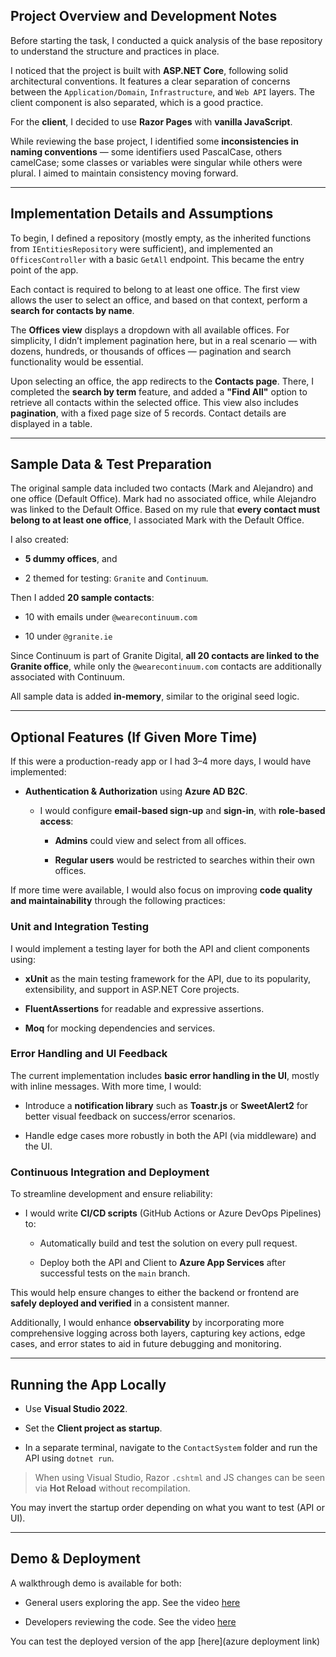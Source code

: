 ## Project Overview and Development Notes

Before starting the task, I conducted a quick analysis of the base repository to understand the structure and practices in place.

I noticed that the project is built with **ASP.NET Core**, following solid architectural conventions. It features a clear separation of concerns between the `Application/Domain`, `Infrastructure`, and `Web API` layers. The client component is also separated, which is a good practice.

For the **client**, I decided to use **Razor Pages** with **vanilla JavaScript**.

While reviewing the base project, I identified some **inconsistencies in naming conventions** — some identifiers used PascalCase, others camelCase; some classes or variables were singular while others were plural. I aimed to maintain consistency moving forward.

---

## Implementation Details and Assumptions

To begin, I defined a repository (mostly empty, as the inherited functions from `IEntitiesRepository` were sufficient), and implemented an `OfficesController` with a basic `GetAll` endpoint. This became the entry point of the app.

Each contact is required to belong to at least one office. The first view allows the user to select an office, and based on that context, perform a **search for contacts by name**.

The **Offices view** displays a dropdown with all available offices. For simplicity, I didn’t implement pagination here, but in a real scenario — with dozens, hundreds, or thousands of offices — pagination and search functionality would be essential.

Upon selecting an office, the app redirects to the **Contacts page**. There, I completed the **search by term** feature, and added a **"Find All"** option to retrieve all contacts within the selected office. This view also includes **pagination**, with a fixed page size of 5 records. Contact details are displayed in a table.

---

## Sample Data & Test Preparation

The original sample data included two contacts (Mark and Alejandro) and one office (Default Office). Mark had no associated office, while Alejandro was linked to the Default Office. Based on my rule that **every contact must belong to at least one office**, I associated Mark with the Default Office.

I also created:

- **5 dummy offices**, and
    
- 2 themed for testing: `Granite` and `Continuum`.
    

Then I added **20 sample contacts**:

- 10 with emails under `@wearecontinuum.com`
    
- 10 under `@granite.ie`
    

Since Continuum is part of Granite Digital, **all 20 contacts are linked to the Granite office**, while only the `@wearecontinuum.com` contacts are additionally associated with Continuum.

All sample data is added **in-memory**, similar to the original seed logic.

---

## Optional Features (If Given More Time)

If this were a production-ready app or I had 3–4 more days, I would have implemented:

- **Authentication & Authorization** using **Azure AD B2C**.
    
    - I would configure **email-based sign-up** and **sign-in**, with **role-based access**:
        
        - **Admins** could view and select from all offices.
            
        - **Regular users** would be restricted to searches within their own offices.

If more time were available, I would also focus on improving **code quality and maintainability** through the following practices:

### Unit and Integration Testing

I would implement a testing layer for both the API and client components using:

- **xUnit** as the main testing framework for the API, due to its popularity, extensibility, and support in ASP.NET Core projects.
    
- **FluentAssertions** for readable and expressive assertions.
    
- **Moq** for mocking dependencies and services.
### Error Handling and UI Feedback

The current implementation includes **basic error handling in the UI**, mostly with inline messages. With more time, I would:

- Introduce a **notification library** such as **Toastr.js** or **SweetAlert2** for better visual feedback on success/error scenarios.
    
- Handle edge cases more robustly in both the API (via middleware) and the UI.

### Continuous Integration and Deployment

To streamline development and ensure reliability:

- I would write **CI/CD scripts** (GitHub Actions or Azure DevOps Pipelines) to:
    
    - Automatically build and test the solution on every pull request.
        
    - Deploy both the API and Client to **Azure App Services** after successful tests on the `main` branch.
        

This would help ensure changes to either the backend or frontend are **safely deployed and verified** in a consistent manner.

Additionally, I would enhance **observability** by incorporating more comprehensive logging across both layers, capturing key actions, edge cases, and error states to aid in future debugging and monitoring.

---

## Running the App Locally

- Use **Visual Studio 2022**.
    
- Set the **Client project as startup**.
    
- In a separate terminal, navigate to the `ContactSystem` folder and run the API using `dotnet run`.
    

> When using Visual Studio, Razor `.cshtml` and JS changes can be seen via **Hot Reload** without recompilation.

You may invert the startup order depending on what you want to test (API or UI).

---

## Demo & Deployment

A walkthrough demo is available for both:

- General users exploring the app. See the video [here](https://www.loom.com/share/3897053a5bc049d09bcde6284b0cbfa8)
    
- Developers reviewing the code. See the video [here](https://www.loom.com/share/e69bc5023c1f4b229da9d8bc06cf6c47)

You can test the deployed version of the app [here](azure deployment link)  